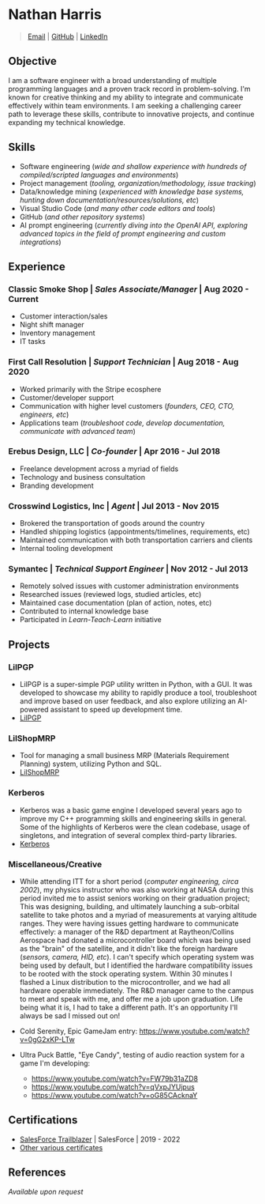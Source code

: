 # Nathan Harris

> [Email](mailto:derjyn@gmail.com) | [GitHub](https://github.com/Derjyn/) | [LinkedIn](https://www.linkedin.com/in/derjyn/)

## Objective

I am a software engineer with a broad understanding of multiple programming languages and a proven track record in problem-solving. I'm known for creative thinking and my ability to integrate and communicate effectively within team environments. I am seeking a challenging career path to leverage these skills, contribute to innovative projects, and continue expanding my technical knowledge.

## Skills

- Software engineering (_wide and shallow experience with hundreds of compiled/scripted languages and environments_)
- Project management (_tooling, organization/methodology, issue tracking_)
- Data/knowledge mining (_experienced with knowledge base systems, hunting down documentation/resources/solutions, etc_)
- Visual Studio Code (_and many other code editors and tools_)
- GitHub (_and other repository systems_)
- AI prompt engineering (_currently diving into the OpenAI API, exploring advanced topics in the field of prompt engineering and custom integrations_)

## Experience

### Classic Smoke Shop | _Sales Associate/Manager_ | Aug 2020 - Current

- Customer interaction/sales
- Night shift manager
- Inventory management
- IT tasks

### First Call Resolution | _Support Technician_ | Aug 2018 - Aug 2020

- Worked primarily with the Stripe ecosphere
- Customer/developer support
- Communication with higher level customers (_founders, CEO, CTO, engineers, etc_)
- Applications team (_troubleshoot code, develop documentation, communicate with advanced team_)

### Erebus Design, LLC | _Co-founder_ | Apr 2016 - Jul 2018

- Freelance development across a myriad of fields
- Technology and business consultation
- Branding development

### Crosswind Logistics, Inc | _Agent_ | Jul 2013 - Nov 2015

- Brokered the transportation of goods around the country
- Handled shipping logistics (appointments/timelines, requirements, etc)
- Maintained communication with both transportation carriers and clients
- Internal tooling development

### Symantec | _Technical Support Engineer_ | Nov 2012 - Jul 2013

- Remotely solved issues with customer administration environments
- Researched issues (reviewed logs, studied articles, etc)
- Maintained case documentation (plan of action, notes, etc)
- Contributed to internal knowledge base
- Participated in _Learn-Teach-Learn_ initiative

## Projects

### LilPGP

- LilPGP is a super-simple PGP utility written in Python, with a GUI. It was developed to showcase my ability to rapidly produce a tool, troubleshoot and improve based on user feedback, and also explore utilizing an AI-powered assistant to speed up development time.
- [LilPGP](https://github.com/Derjyn/LilPGP)

### LilShopMRP

- Tool for managing a small business MRP (Materials Requirement Planning) system, utilizing Python and SQL.
- [LilShopMRP](https://github.com/Derjyn/LilShopMRP)

### Kerberos

- Kerberos was a basic game engine I developed several years ago to improve my C++ programming skills and engineering skills in general. Some of the highlights of Kerberos were the clean codebase, usage of singletons, and integration of several complex third-party libraries.
- [Kerberos](https://github.com/Derjyn/Kerberos)

### Miscellaneous/Creative

- While attending ITT for a short period (_computer engineering, circa 2002_), my physics instructor who was also working at NASA during this period invited me to assist seniors working on their graduation project; This was designing, building, and ultimately launching a sub-orbital satellite to take photos and a myriad of measurements at varying altitude ranges. They were having issues getting hardware to communicate effectively: a manager of the R&D department at Raytheon/Collins Aerospace had donated a microcontroller board which was being used as the "brain" of the satellite, and it didn't like the foreign hardware (_sensors, camera, HID, etc_). I can't specify which operating system was being used by default, but I identified the hardware compatibility issues to be rooted with the stock operating system. Within 30 minutes I flashed a Linux distribution to the microcontroller, and we had all hardware operable immediately. The R&D manager came to the campus to meet and speak with me, and offer me a job upon graduation. Life being what it is, I had to take a different path. It's an opportunity I'll always be sad I missed out on!

- Cold Serenity, Epic GameJam entry: https://www.youtube.com/watch?v=0gG2xKP-LTw
- Ultra Puck Battle, "Eye Candy", testing of audio reaction system for a game I'm developing:
  - https://www.youtube.com/watch?v=FW79b31aZD8
  - https://www.youtube.com/watch?v=qVxpJYUjpus
  - https://www.youtube.com/watch?v=oG85CAcknaY

## Certifications

- [SalesForce Trailblazer](https://trailblazer.me/id/derjyn) | SalesForce | 2019 - 2022
- [Other various certificates](https://github.com/Derjyn/Resume/tree/main/Certificates)

## References

_Available upon request_
